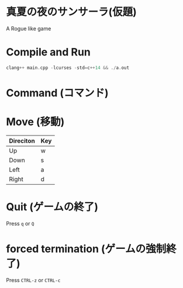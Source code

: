 # 真夏の夜のサンサーラ(仮題)
A Rogue like game


# Compile and Run

```c++
clang++ main.cpp -lcurses -std=c++14 && ./a.out
```

# Command (コマンド)
# Move (移動)

| Direciton | Key |
|-----------|-----|
|Up         | w   |
|Down       | s   |
|Left       | a   |
|Right      | d   |

# Quit (ゲームの終了)
Press ``q`` or ``Q``

# forced termination (ゲームの強制終了)
Press ``CTRL-z`` or ``CTRL-c``
